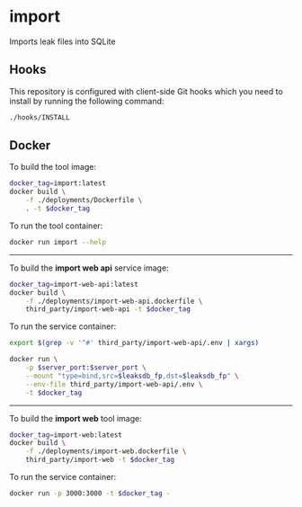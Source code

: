 # import

Imports leak files into SQLite

## Hooks

This repository is configured with client-side Git hooks which you need to install by running the following command:

```bash
./hooks/INSTALL
```

## Docker

To build the tool image:

```bash
docker_tag=import:latest
docker build \
    -f ./deployments/Dockerfile \
    . -t $docker_tag
```

To run the tool container:

```bash
docker run import --help
```

---

To build the **import web api** service image:

```bash
docker_tag=import-web-api:latest
docker build \
    -f ./deployments/import-web-api.dockerfile \
    third_party/import-web-api -t $docker_tag
```

To run the service container:

```bash
export $(grep -v '^#' third_party/import-web-api/.env | xargs)

docker run \
    -p $server_port:$server_port \
    --mount "type=bind,src=$leaksdb_fp,dst=$leaksdb_fp" \
    --env-file third_party/import-web-api/.env \
    -t $docker_tag
```

---

To build the **import web** tool image:

```bash
docker_tag=import-web:latest
docker build \
    -f ./deployments/import-web.dockerfile \
    third_party/import-web -t $docker_tag
```

To run the service container:

```bash
docker run -p 3000:3000 -t $docker_tag -
```